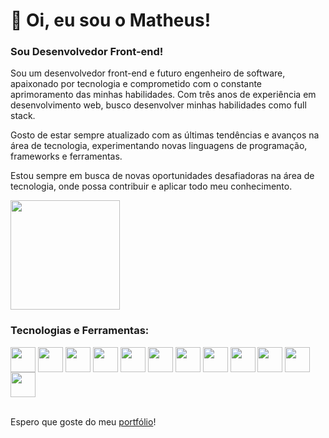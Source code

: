 # :rocket: Oi, eu sou o Matheus!

### Sou Desenvolvedor Front-end!

<!-- Sou desenvolvedor Front-end e trabalho na empresa <a href="https://siteswp.com.br/" target="_blank">SitesWP</a>! -->

Sou um desenvolvedor front-end e futuro engenheiro de software, apaixonado por tecnologia e comprometido com o constante aprimoramento das minhas habilidades. Com três anos de experiência em desenvolvimento web, busco desenvolver minhas habilidades como full stack.

Gosto de estar sempre atualizado com as últimas tendências e avanços na área de tecnologia, experimentando novas linguagens de programação, frameworks e ferramentas.

Estou sempre em busca de novas oportunidades desafiadoras na área de tecnologia, onde possa contribuir e aplicar todo meu conhecimento.

  <img height="175em" src="https://github-readme-stats.vercel.app/api/top-langs/?username=matheus-curvelo&layout=compact&theme=dracula" />

### Tecnologias e Ferramentas: <br>

<div style="display:inline-block; pointer-events: none;">

<img align="center" src="https://cdn.jsdelivr.net/gh/devicons/devicon@latest/icons/html5/html5-original.svg" width="40" height="40" />

<img align="center" src="https://cdn.jsdelivr.net/gh/devicons/devicon@latest/icons/css3/css3-original.svg" width="40" height="40" />

<img align="center" src="https://cdn.jsdelivr.net/gh/devicons/devicon@latest/icons/javascript/javascript-original.svg" width="40" height="40" />

<img align="center" src="https://cdn.jsdelivr.net/gh/devicons/devicon@latest/icons/typescript/typescript-original.svg" width="40" height="40" />

<img align="center" src="https://cdn.jsdelivr.net/gh/devicons/devicon@latest/icons/materialui/materialui-original.svg" width="40" height="40" />

<img align="center" src="https://cdn.jsdelivr.net/gh/devicons/devicon@latest/icons/bootstrap/bootstrap-original.svg" width="40" height="40" />

<img align="center" src="https://cdn.jsdelivr.net/gh/devicons/devicon@latest/icons/sass/sass-original.svg" width="40" height="40" />

<img align="center" src="https://cdn.jsdelivr.net/gh/devicons/devicon@latest/icons/react/react-original.svg" width="40" height="40" />

<img align="center" src="https://cdn.jsdelivr.net/gh/devicons/devicon@latest/icons/nodejs/nodejs-original-wordmark.svg" width="40" height="40" />

<img align="center" src="https://cdn.jsdelivr.net/gh/devicons/devicon@latest/icons/nextjs/nextjs-original-wordmark.svg" width="40" height="40" />

<img align="center" src="https://cdn.jsdelivr.net/gh/devicons/devicon@latest/icons/github/github-original.svg" width="40" height="40" />


<img align="center" src="https://cdn.jsdelivr.net/gh/devicons/devicon@latest/icons/docker/docker-original-wordmark.svg" width="40" height="40" />

</div>
<br>

<br>

Espero que goste do meu <a href="https://matheus-curvelo.vercel.app/" target="_blank">portfólio</a>!
